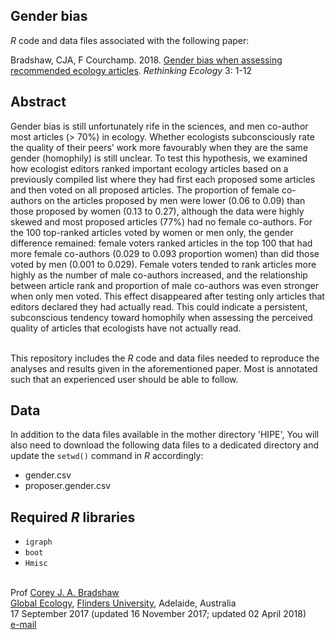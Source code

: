 ## Gender bias

<em>R</em> code and data files associated with the following paper:

Bradshaw, CJA, F Courchamp. 2018. <a href="http://doi.org/10.3897/rethinkingecology.3.24333">Gender bias when assessing recommended ecology articles</a>. <em>Rethinking Ecology</em> 3: 1-12

## Abstract
Gender bias is still unfortunately rife in the sciences, and men co-author most articles (> 70%) in ecology. Whether ecologists subconsciously rate the quality of their peers’ work more favourably when they are the same gender (homophily) is still unclear. To test this hypothesis, we examined how ecologist editors ranked important ecology articles based on a previously compiled list where they had first each proposed some articles and then voted on all proposed articles. The proportion of female co-authors on the articles proposed by men were lower (0.06 to 0.09) than those proposed by women (0.13 to 0.27), although the data were highly skewed and most proposed articles (77%) had no female co-authors. For the 100 top-ranked articles voted by women or men only, the gender difference remained: female voters ranked articles in the top 100 that had more female co-authors (0.029 to 0.093 proportion women) than did those voted by men (0.001 to 0.029). Female voters tended to rank articles more highly as the number of male co-authors increased, and the relationship between article rank and proportion of male co-authors was even stronger when only men voted. This effect disappeared after testing only articles that editors declared they had actually read. This could indicate a persistent, subconscious tendency toward homophily when assessing the perceived quality of articles that ecologists have not actually read.

<br>
This repository includes the <em>R</em> code and data files needed to reproduce the analyses and results given in the aforementioned paper. Most is annotated such that an experienced user should be able to follow.

## Data
In addition to the data files available in the mother directory 'HIPE', You will also need to download the following data files to a dedicated directory and update the <code>setwd()</code> command in <em>R</em> accordingly:

- gender.csv
- proposer.gender.csv

## Required <em>R</em> libraries
- <code>igraph</code>
- <code>boot</code>
- <code>Hmisc</code>

<br>
Prof <a href="http://scholar.google.com.au/citations?sortby=pubdate&hl=en&user=1sO0O3wAAAAJ&view_op=list_works">Corey J. A. Bradshaw</a> <br>
<a href="http://globalecologyflinders.com" target="_blank">Global Ecology</a>, <a href="http://flinders.edu.au" target="_blank">Flinders University</a>, Adelaide, Australia <br>
17 September 2017 (updated 16 November 2017; updated 02 April 2018) <br>
<a href=mailto:corey.bradshaw@flinders.edu.au>e-mail</a> <br>
